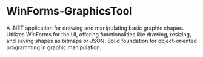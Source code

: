 # WinForms-GraphicsTool
A .NET application for drawing and manipulating basic graphic shapes. Utilizes WinForms for the UI, offering functionalities like drawing, resizing, and saving shapes as bitmaps or JSON. Solid foundation for object-oriented programming in graphic manipulation.
